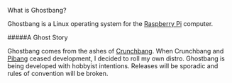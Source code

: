 What is Ghostbang?

Ghostbang is a Linux operating system for the [Raspberry Pi](https://www.raspberrypi.org/) computer.

#####A Ghost Story

Ghostbang comes from the ashes of [Crunchbang](http://crunchbang.org/). When Crunchbang and [Pibang](http://pibanglinux.com/) ceased development, I decided to roll my own distro. Ghostbang is being developed with hobbyist intentions. Releases will be sporadic and rules of convention will be broken. 
